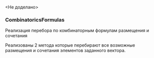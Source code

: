 <Не доделано>

### CombinatoricsFormulas
Реализация перебора по комбинаторным формулам размещения и сочетания

Реализованы 2 метода которые перебирают все возможные размещения и сочетания элементов заданного вектора. 


